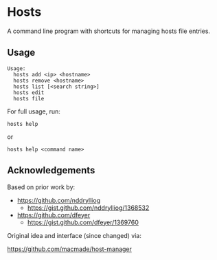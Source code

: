 # Hosts

A command line program with shortcuts for managing hosts file entries.

## Usage

    Usage:
      hosts add <ip> <hostname>
      hosts remove <hostname>
      hosts list [<search string>]
      hosts edit
      hosts file

For full usage, run:

    hosts help

or

    hosts help <command name>

## Acknowledgements

Based on prior work by:

- https://github.com/nddrylliog
  - https://gist.github.com/nddrylliog/1368532
- https://github.com/dfeyer
  - https://gist.github.com/dfeyer/1369760

Original idea and interface (since changed) via:

https://github.com/macmade/host-manager
